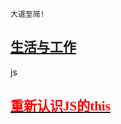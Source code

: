 
```
大道至简!
```
## [生活与工作](https://github.com/raulfang/learnblog/issues/1)  
js 
## [<font face="黑体" color=red>重新认识JS的this</font>](http://link.zhihu.com/?target=https%3A//juejin.im/post/59aa71d56fb9a0248d24fae3)


